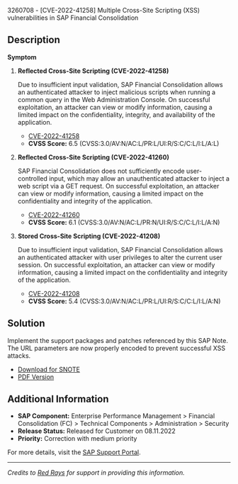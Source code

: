 3260708 - [CVE-2022-41258] Multiple Cross-Site Scripting (XSS) vulnerabilities in SAP Financial Consolidation

## Description

**Symptom**

1. **Reflected Cross-Site Scripting (CVE-2022-41258)**
   
   Due to insufficient input validation, SAP Financial Consolidation allows an authenticated attacker to inject malicious scripts when running a common query in the Web Administration Console. On successful exploitation, an attacker can view or modify information, causing a limited impact on the confidentiality, integrity, and availability of the application.
   
   - [CVE-2022-41258](https://cve.mitre.org/cgi-bin/cvename.cgi?name=CVE-2022-41258)
   - **CVSS Score:** 6.5 (CVSS:3.0/AV:N/AC:L/PR:L/UI:R/S:C/C:L/I:L/A:L)

2. **Reflected Cross-Site Scripting (CVE-2022-41260)**
   
   SAP Financial Consolidation does not sufficiently encode user-controlled input, which may allow an unauthenticated attacker to inject a web script via a GET request. On successful exploitation, an attacker can view or modify information, causing a limited impact on the confidentiality and integrity of the application.
   
   - [CVE-2022-41260](https://cve.mitre.org/cgi-bin/cvename.cgi?name=CVE-2022-41260)
   - **CVSS Score:** 6.1 (CVSS:3.0/AV:N/AC:L/PR:N/UI:R/S:C/C:L/I:L/A:N)

3. **Stored Cross-Site Scripting (CVE-2022-41208)**
   
   Due to insufficient input validation, SAP Financial Consolidation allows an authenticated attacker with user privileges to alter the current user session. On successful exploitation, an attacker can view or modify information, causing a limited impact on the confidentiality and integrity of the application.
   
   - [CVE-2022-41208](https://cve.mitre.org/cgi-bin/cvename.cgi?name=CVE-2022-41208)
   - **CVSS Score:** 5.4 (CVSS:3.0/AV:N/AC:L/PR:L/UI:R/S:C/C:L/I:L/A:N)

## Solution

Implement the support packages and patches referenced by this SAP Note. The URL parameters are now properly encoded to prevent successful XSS attacks.

- [Download for SNOTE](https://notesdownloads.sap.com/note/0040000001490762022)
- [PDF Version](https://userapps.support.sap.com/sap/support/sfm/notes/print/0003260708?language=en-US&token=F8FB577EFF2BF91441CC1EC60C87EDAA)

## Additional Information

- **SAP Component:** Enterprise Performance Management > Financial Consolidation (FC) > Technical Components > Administration > Security
- **Release Status:** Released for Customer on 08.11.2022
- **Priority:** Correction with medium priority

For more details, visit the [SAP Support Portal](https://me.sap.com/).

---

*Credits to [Red Rays](https://redrays.io) for support in providing this information.*